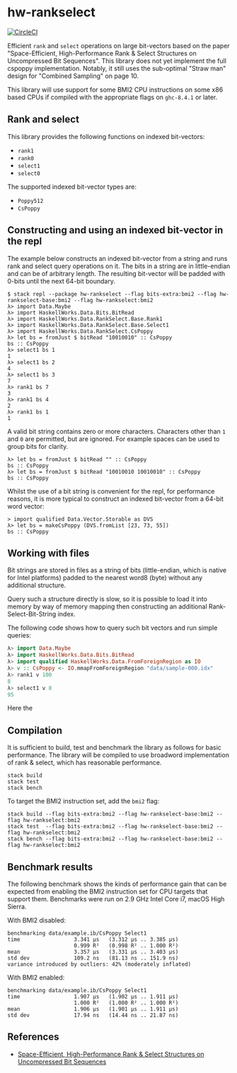 # hw-rankselect
[![CircleCI](https://circleci.com/gh/haskell-works/hw-rankselect.svg?style=svg)](https://circleci.com/gh/haskell-works/hw-rankselect)

Efficient `rank` and `select` operations on large bit-vectors based on the paper
"Space-Efficient, High-Performance Rank & Select Structures on Uncompressed Bit
Sequences".  This library does not yet implement the full cspoppy implementation.
Notably, it still uses the sub-optimal "Straw man" design for "Combined Sampling"
on page 10.

This library will use support for some BMI2 CPU instructions on some x86 based
CPUs if compiled with the appropriate flags on `ghc-8.4.1` or later.

## Rank and select

This library provides the following functions on indexed bit-vectors:

* `rank1`
* `rank0`
* `select1`
* `select0`

The supported indexed bit-vector types are:

* `Poppy512`
* `CsPoppy`

## Constructing and using an indexed bit-vector in the repl

The example below constructs an indexed bit-vector from a string and runs
rank and select query operations on it.  The bits in a string are in
little-endian and can be of arbitrary length.  The resulting bit-vector
will be padded with 0-bits until the next 64-bit boundary.

```text
$ stack repl --package hw-rankselect --flag bits-extra:bmi2 --flag hw-rankselect-base:bmi2 --flag hw-rankselect:bmi2
λ> import Data.Maybe
λ> import HaskellWorks.Data.Bits.BitRead
λ> import HaskellWorks.Data.RankSelect.Base.Rank1
λ> import HaskellWorks.Data.RankSelect.Base.Select1
λ> import HaskellWorks.Data.RankSelect.CsPoppy
λ> let bs = fromJust $ bitRead "10010010" :: CsPoppy
bs :: CsPoppy
λ> select1 bs 1
1
λ> select1 bs 2
4
λ> select1 bs 3
7
λ> rank1 bs 7
3
λ> rank1 bs 4
2
λ> rank1 bs 1
1
```

A valid bit string contains zero or more characters.  Characters other than `1` and `0` are
permitted, but are ignored.  For example spaces can be used to group bits for clarity.

```text
λ> let bs = fromJust $ bitRead "" :: CsPoppy
bs :: CsPoppy
λ> let bs = fromJust $ bitRead "10010010 10010010" :: CsPoppy
bs :: CsPoppy
```

Whilst the use of a bit string is convenient for the repl, for performance reasons, it
is more typical to construct an indexed bit-vector from a 64-bit word vector:

```text
> import qualified Data.Vector.Storable as DVS
λ> let bs = makeCsPoppy (DVS.fromList [23, 73, 55])
bs :: CsPoppy
```

## Working with files

Bit strings are stored in files as a string of bits (little-endian, which is native for
Intel platforms) padded to the nearest word8 (byte) without any additional structure.

Query such a structure directly is slow, so it is possible to load it into memory by
way of memory mapping then constructing an additional Rank-Select-Bit-String index.

The following code shows how to query such bit vectors and run simple queries:

```haskell
λ> import Data.Maybe
λ> import HaskellWorks.Data.Bits.BitRead
λ> import qualified HaskellWorks.Data.FromForeignRegion as IO
λ> v :: CsPoppy <- IO.mmapFromForeignRegion "data/sample-000.idx"
λ> rank1 v 100
8
λ> select1 v 8
95
```

Here the 

## Compilation

It is sufficient to build, test and benchmark the library as follows
for basic performance.  The library will be compiled to use broadword
implementation of rank & select, which has reasonable performance.

```text
stack build
stack test
stack bench
```

To target the BMI2 instruction set, add the `bmi2` flag:

```text
stack build --flag bits-extra:bmi2 --flag hw-rankselect-base:bmi2 --flag hw-rankselect:bmi2
stack test  --flag bits-extra:bmi2 --flag hw-rankselect-base:bmi2 --flag hw-rankselect:bmi2
stack bench --flag bits-extra:bmi2 --flag hw-rankselect-base:bmi2 --flag hw-rankselect:bmi2
```

## Benchmark results

The following benchmark shows the kinds of performance gain that can
be expected from enabling the BMI2 instruction set for CPU targets
that support them.  Benchmarks were run on 2.9 GHz Intel Core i7,
macOS High Sierra.

With BMI2 disabled:

```text
benchmarking data/example.ib/CsPoppy Select1
time                 3.341 μs   (3.312 μs .. 3.385 μs)
                     0.999 R²   (0.998 R² .. 1.000 R²)
mean                 3.357 μs   (3.331 μs .. 3.403 μs)
std dev              109.2 ns   (81.13 ns .. 151.9 ns)
variance introduced by outliers: 42% (moderately inflated)
```

With BMI2 enabled:

```text
benchmarking data/example.ib/CsPoppy Select1
time                 1.907 μs   (1.902 μs .. 1.911 μs)
                     1.000 R²   (1.000 R² .. 1.000 R²)
mean                 1.906 μs   (1.901 μs .. 1.911 μs)
std dev              17.94 ns   (14.44 ns .. 21.87 ns)
```

## References

* [Space-Efficient, High-Performance Rank & Select Structures on Uncompressed Bit Sequences](http://www.cs.cmu.edu/~./dga/papers/zhou-sea2013.pdf)
